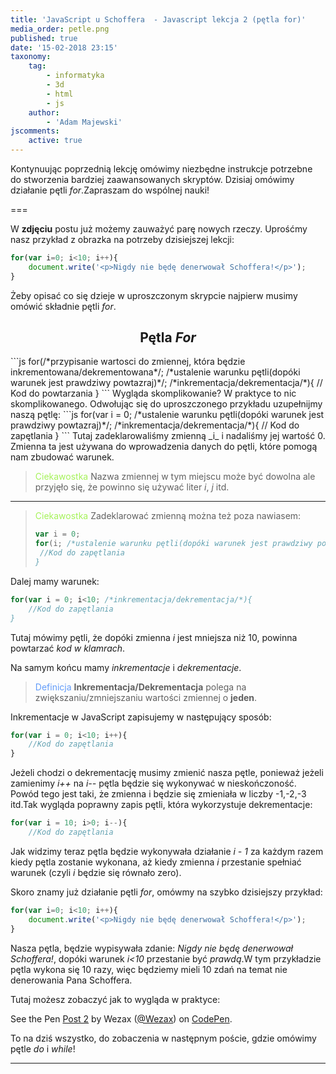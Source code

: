 ```yaml
---
title: 'JavaScript u Schoffera  - Javascript lekcja 2 (pętla for)'
media_order: petle.png
published: true
date: '15-02-2018 23:15'
taxonomy:
    tag:
        - informatyka
        - 3d
        - html
        - js
    author:
        - 'Adam Majewski'
jscomments:
    active: true
---
```


Kontynuując poprzednią lekcję omówimy niezbędne instrukcje potrzebne do stworzenia bardziej zaawansowanych skryptów. Dzisiaj omówimy działanie pętli _for_.Zapraszam do wspólnej nauki!

===

W **zdjęciu** postu już możemy zauważyć parę nowych rzeczy. Uprośćmy nasz przykład z obrazka na potrzeby dzisiejszej lekcji:
```js
for(var i=0; i<10; i++){
	document.write('<p>Nigdy nie będę denerwował Schoffera!</p>');
}
```
Żeby opisać co się dzieje w uproszczonym skrypcie najpierw musimy omówić składnie pętli _for_.
<h2 style="text-align: center">Pętla <i>For</i></h2>
```js
for(/*przypisanie wartosci do zmiennej, która będzie inkrementowana/dekrementowana*/; /*ustalenie warunku pętli(dopóki warunek jest prawdziwy powtazraj)*/; /*inkrementacja/dekrementacja/*){
 	// Kod do powtarzania   
}
```
Wygląda skomplikowanie? W praktyce to nic skomplikowanego. Odwołując się do uproszczonego przykładu uzupełnijmy naszą pętlę:
```js
for(var i = 0; /*ustalenie warunku pętli(dopóki warunek jest prawdziwy powtazraj)*/; /*inkrementacja/dekrementacja/*){
 	// Kod do zapętlania 
}
```
Tutaj zadeklarowaliśmy zmienną _i_ i nadaliśmy jej wartość 0. Zmienna ta jest używana do wprowadzenia danych do pętli, które pomogą nam zbudować warunek.

> <span style="color: #a5f259">Ciekawostka</span>
> Nazwa zmiennej w tym miejscu może być dowolna ale przyjęło się, że powinno się używać liter _i_, _j_ itd.

***

> <span style="color: #a5f259">Ciekawostka</span>
> Zadeklarować zmienną można też poza nawiasem:
> ```js
> var i = 0;
> for(i; /*ustalenie warunku pętli(dopóki warunek jest prawdziwy powtazraj)*/; /*inkrementacja/dekrementacja/*){
>  //Kod do zapętlania
>}
> ```

Dalej mamy warunek:
```js
for(var i = 0; i<10; /*inkrementacja/dekrementacja/*){
	//Kod do zapętlania
}
```
Tutaj mówimy pętli, że dopóki zmienna _i_ jest mniejsza niż 10, powinna powtarzać _kod w klamrach_.

Na samym końcu mamy _inkrementacje_ i _dekrementacje_.
> <span style="color: #619bf9;">Definicja</span>
> **Inkrementacja/Dekrementacja** polega na zwiększaniu/zmniejszaniu wartości zmiennej o **jeden**.

Inkrementacje w JavaScript zapisujemy w następujący sposób:
```js
for(var i = 0; i<10; i++){
	//Kod do zapętlania
}
```
Jeżeli chodzi o dekrementację musimy zmienić nasza pętle, ponieważ jeżeli zamienimy _i++_ na _i--_ pętla będzie się wykonywać w nieskończoność. Powód tego jest taki, że zmienna i będzie się zmieniała w liczby -1,-2,-3 itd.Tak wygląda poprawny zapis pętli, która wykorzystuje dekrementacje:
```js
for(var i = 10; i>0; i--){
	//Kod do zapętlania
```
Jak widzimy teraz pętla będzie wykonywała działanie _i - 1_ za każdym razem kiedy pętla zostanie wykonana, aż kiedy zmienna _i_ przestanie spełniać warunek (czyli _i_ będzie się równało zero).

Skoro znamy już działanie pętli _for_, omówmy na szybko dzisiejszy przykład: 
```js
for(var i=0; i<10; i++){
	document.write('<p>Nigdy nie będę denerwował Schoffera!</p>');
}
```
Nasza pętla, będzie wypisywała zdanie: _Nigdy nie będę denerwował Schoffera!_, dopóki warunek _i<10_ przestanie być _prawdą_.W tym przykładzie pętla wykona się 10 razy, więc będziemy mieli 10 zdań na temat nie denerowania Pana Schoffera.

Tutaj możesz zobaczyć jak to wygląda w praktyce:

<p data-height="265" data-theme-id="0" data-slug-hash="PQJdgE" data-default-tab="js,result" data-user="Wezax" data-embed-version="2" data-pen-title="Post 2" class="codepen">See the Pen <a href="https://codepen.io/Wezax/pen/PQJdgE/">Post 2</a> by Wezax (<a href="https://codepen.io/Wezax">@Wezax</a>) on <a href="https://codepen.io">CodePen</a>.</p>
<script async src="https://production-assets.codepen.io/assets/embed/ei.js"></script>

To na dziś wszystko, do zobaczenia w następnym poście, gdzie omówimy pętle _do_ i _while_!

***



